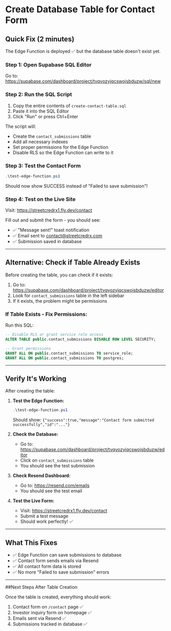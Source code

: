 # Create Database Table for Contact Form

## Quick Fix (2 minutes)

The Edge Function is deployed ✅ but the database table doesn't exist yet.

### Step 1: Open Supabase SQL Editor

Go to: https://supabase.com/dashboard/project/tvqyozyjqcswojsbduzw/sql/new

### Step 2: Run the SQL Script

1. Copy the entire contents of `create-contact-table.sql`
2. Paste it into the SQL Editor
3. Click "Run" or press Ctrl+Enter

The script will:
- Create the `contact_submissions` table
- Add all necessary indexes
- Set proper permissions for the Edge Function
- Disable RLS so the Edge Function can write to it

### Step 3: Test the Contact Form

```powershell
.\test-edge-function.ps1
```

Should now show SUCCESS instead of "Failed to save submission"!

### Step 4: Test on the Live Site

Visit: https://streetcredrx1.fly.dev/contact

Fill out and submit the form - you should see:
- ✅ "Message sent!" toast notification
- ✅ Email sent to contact@streetcredrx.com
- ✅ Submission saved in database

---

## Alternative: Check if Table Already Exists

Before creating the table, you can check if it exists:

1. Go to: https://supabase.com/dashboard/project/tvqyozyjqcswojsbduzw/editor
2. Look for `contact_submissions` table in the left sidebar
3. If it exists, the problem might be permissions

### If Table Exists - Fix Permissions:

Run this SQL:

```sql
-- Disable RLS or grant service role access
ALTER TABLE public.contact_submissions DISABLE ROW LEVEL SECURITY;

-- Grant permissions
GRANT ALL ON public.contact_submissions TO service_role;
GRANT ALL ON public.contact_submissions TO postgres;
```

---

## Verify It's Working

After creating the table:

1. **Test the Edge Function:**
   ```powershell
   .\test-edge-function.ps1
   ```
   Should show: `{"success":true,"message":"Contact form submitted successfully","id":"..."}`

2. **Check the Database:**
   - Go to: https://supabase.com/dashboard/project/tvqyozyjqcswojsbduzw/editor
   - Click on `contact_submissions` table
   - You should see the test submission

3. **Check Resend Dashboard:**
   - Go to: https://resend.com/emails
   - You should see the test email

4. **Test the Live Form:**
   - Visit: https://streetcredrx1.fly.dev/contact
   - Submit a test message
   - Should work perfectly! ✅

---

## What This Fixes

- ✅ Edge Function can save submissions to database
- ✅ Contact form sends emails via Resend
- ✅ All contact form data is stored
- ✅ No more "Failed to save submission" errors

---

##Next Steps After Table Creation

Once the table is created, everything should work:
1. Contact form on `/contact` page  ✅
2. Investor inquiry form on homepage ✅
3. Emails sent via Resend ✅
4. Submissions tracked in database ✅





